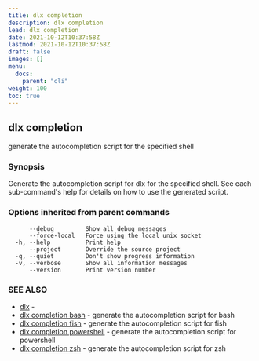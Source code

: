 ```yaml
---
title: dlx completion
description: dlx completion
lead: dlx completion
date: 2021-10-12T10:37:58Z
lastmod: 2021-10-12T10:37:58Z
draft: false
images: []
menu:
  docs:
    parent: "cli"
weight: 100
toc: true
---
```

## dlx completion

generate the autocompletion script for the specified shell

### Synopsis


Generate the autocompletion script for dlx for the specified shell.
See each sub-command's help for details on how to use the generated script.


### Options inherited from parent commands

```
      --debug         Show all debug messages
      --force-local   Force using the local unix socket
  -h, --help          Print help
      --project       Override the source project
  -q, --quiet         Don't show progress information
  -v, --verbose       Show all information messages
      --version       Print version number
```

### SEE ALSO

* [dlx](/docs/cmd/dlx)	 - 
* [dlx completion bash](/docs/cmd/dlx_completion_bash)	 - generate the autocompletion script for bash
* [dlx completion fish](/docs/cmd/dlx_completion_fish)	 - generate the autocompletion script for fish
* [dlx completion powershell](/docs/cmd/dlx_completion_powershell)	 - generate the autocompletion script for powershell
* [dlx completion zsh](/docs/cmd/dlx_completion_zsh)	 - generate the autocompletion script for zsh

